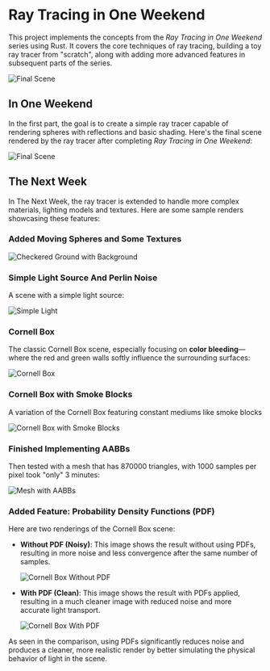 # Ray Tracing in One Weekend

This project implements the concepts from the *Ray Tracing in One Weekend* 
series using Rust. It covers the core techniques of ray tracing, building a 
toy ray tracer from "scratch", along with adding more advanced features in 
subsequent parts of the series.

![Final Scene](/saves/diffuse_dragon5000.png)

## In One Weekend
In the first part, the goal is to create a simple ray tracer capable of rendering spheres with reflections and basic shading. Here's the final scene rendered by the ray tracer after completing *Ray Tracing in One Weekend*:

![Final Scene](/saves/in_one_weekend_final_scene.png)

## The Next Week
In The Next Week, the ray tracer is extended to handle more complex 
materials, lighting models and textures. Here are some 
sample renders showcasing these features:

### Added Moving Spheres and Some Textures
![Checkered Ground with Background](/saves/checkered_ground.png)

### Simple Light Source And Perlin Noise
A scene with a simple light source:

![Simple Light](/saves/simple_light.png)

### Cornell Box
The classic Cornell Box scene, especially focusing on **color bleeding**—where the red and green walls softly influence the surrounding surfaces:

![Cornell Box](/saves/cornell_box.png)

### Cornell Box with Smoke Blocks
A variation of the Cornell Box featuring constant mediums like smoke blocks

![Cornell Box with Smoke Blocks](/saves/cornell_box_smoke_blocks.png)

### Finished Implementing AABBs

Then tested with a mesh that has 870000 triangles, with 1000 samples per 
pixel took "only" 3 minutes:

![Mesh with AABBs](/saves/dragon.png)

### Added Feature: Probability Density Functions (PDF)
Here are two renderings of the Cornell Box scene:

- **Without PDF (Noisy)**: This image shows the result without using PDFs, resulting in more noise and less convergence after the same number of samples.

  ![Cornell Box Without PDF](saves/cornell_box_without_pdf5000.png)

- **With PDF (Clean)**: This image shows the result with PDFs applied, resulting in a much cleaner image with reduced noise and more accurate light transport.

  ![Cornell Box With PDF](saves/cornell_box_with_pdf5000.png)

As seen in the comparison, using PDFs significantly reduces noise and produces a cleaner, more realistic render by better simulating the physical behavior of light in the scene.